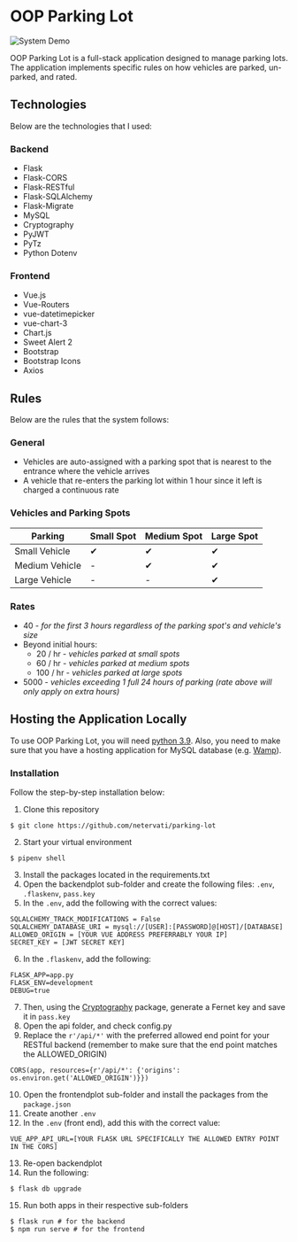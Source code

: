 # OOP Parking Lot
![System Demo](https://raw.githubusercontent.com/netervati/parking-lot/main/demo/demo.gif)

OOP Parking Lot is a full-stack application designed to manage parking lots. The application implements specific rules on how vehicles are parked, un-parked, and rated. 

## Technologies
Below are the technologies that I used:

### Backend
- Flask
- Flask-CORS
- Flask-RESTful
- Flask-SQLAlchemy
- Flask-Migrate
- MySQL
- Cryptography
- PyJWT
- PyTz
- Python Dotenv

### Frontend
- Vue.js
- Vue-Routers
- vue-datetimepicker
- vue-chart-3
- Chart.js
- Sweet Alert 2
- Bootstrap
- Bootstrap Icons
- Axios

## Rules
Below are the rules that the system follows:

### General
- Vehicles are auto-assigned with a parking spot that is nearest to the entrance where the vehicle arrives
- A vehicle that re-enters the parking lot within 1 hour since it left is charged a continuous rate

### Vehicles and Parking Spots
Parking | Small Spot | Medium Spot | Large Spot |
--- | --- | --- | --- |
Small Vehicle | ✔ | ✔ | ✔ |
Medium Vehicle | - | ✔ | ✔ |
Large Vehicle | - | - | ✔ |

### Rates
- 40 - *for the first 3 hours regardless of the parking spot's and vehicle's size*
- Beyond initial hours:
	- 20 / hr - *vehicles parked at small spots*
	- 60 / hr - *vehicles parked at medium spots*
	- 100 / hr - *vehicles parked at large spots*
- 5000 - *vehicles exceeding 1 full 24 hours of parking (rate above will only apply on extra hours)*

## Hosting the Application Locally
To use OOP Parking Lot, you will need [python 3.9](https://www.python.org/downloads/release/python-390/). Also, you need to make sure that you have a hosting application for MySQL database (e.g. [Wamp](https://www.wampserver.com/en/)).
### Installation
Follow the step-by-step installation below:
1. Clone this repository
```
$ git clone https://github.com/netervati/parking-lot
```
2. Start your virtual environment
```
$ pipenv shell
```
3. Install the packages located in the requirements.txt
4. Open the backendplot sub-folder and create the following files: ```.env```, ```.flaskenv```, ```pass.key```
5. In the ```.env```, add the following with the correct values:
```
SQLALCHEMY_TRACK_MODIFICATIONS = False
SQLALCHEMY_DATABASE_URI = mysql://[USER]:[PASSWORD]@[HOST]/[DATABASE]
ALLOWED_ORIGIN = [YOUR VUE ADDRESS PREFERRABLY YOUR IP]
SECRET_KEY = [JWT SECRET KEY]
```
6. In the ```.flaskenv```, add the following:
```
FLASK_APP=app.py
FLASK_ENV=development
DEBUG=true
```
7. Then, using the  [Cryptography](https://www.geeksforgeeks.org/fernet-symmetric-encryption-using-cryptography-module-in-python/#:~:text=Python%20supports%20a%20cryptography%20package,encrypt%20and%20decrypt%20methods%20respectively.) package, generate a Fernet key and save it in ```pass.key```
8. Open the api folder, and check config.py
9. Replace the ```r'/api/*'``` with the preferred allowed end point for your RESTful backend (remember to make sure that the end point matches the ALLOWED_ORIGIN)
```
CORS(app, resources={r'/api/*': {'origins': os.environ.get('ALLOWED_ORIGIN')}})
```
10. Open the frontendplot sub-folder and install the packages from the ```package.json```
11. Create another ```.env```
12. In the ```.env``` (front end),  add this with the correct value:
```
VUE_APP_API_URL=[YOUR FLASK URL SPECIFICALLY THE ALLOWED ENTRY POINT IN THE CORS]
```
13. Re-open backendplot
14. Run the following:
```
$ flask db upgrade
```
15. Run both apps in their respective sub-folders
```
$ flask run # for the backend
$ npm run serve # for the frontend
```